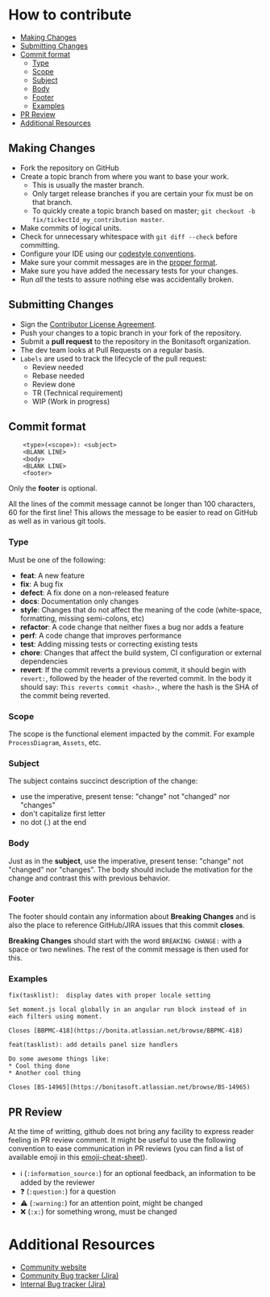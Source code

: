 # How to contribute

* [Making Changes](#making-changes)
* [Submitting Changes](#submitting-changes)
* [Commit format](#commit-format)
  * [Type](#type)
  * [Scope](#scope)
  * [Subject](#subject)
  * [Body](#body)
  * [Footer](#footer)
  * [Examples](#examples)
* [PR Review](#pr-review)
* [Additional Resources](#additional-resources)

## Making Changes

* Fork the repository on GitHub
* Create a topic branch from where you want to base your work.
  * This is usually the master branch.
  * Only target release branches if you are certain your fix must be on that branch.
  * To quickly create a topic branch based on master; `git checkout -b fix/tickectId_my_contribution master`.
* Make commits of logical units.
* Check for unnecessary whitespace with `git diff --check` before committing.
* Configure your IDE using our [codestyle conventions](codestyle/README.md).
* Make sure your commit messages are in the [proper format](#commit_format).
* Make sure you have added the necessary tests for your changes.
* Run _all_ the tests to assure nothing else was accidentally broken.

## Submitting Changes

* Sign the [Contributor License Agreement](Bonitasoft_Contributor__License_Agreement.txt).
* Push your changes to a topic branch in your fork of the repository.
* Submit a **pull request** to the repository in the Bonitasoft organization.
* The dev team looks at Pull Requests on a regular basis.
* `Labels` are used to track the lifecycle of the pull request:
	* Review needed
	* Rebase needed
	* Review done
	* TR (Technical requirement)
	* WIP (Work in progress)

## Commit format

````
	<type>(<scope>): <subject>
	<BLANK LINE>
	<body>
	<BLANK LINE>
	<footer>
````
Only the **footer** is optional.

All the lines of the commit message cannot be longer than 100 characters, 60 for the first line! This allows the message to be easier to read on GitHub as well as in various git tools.

### Type

Must be one of the following:

* **feat**: A new feature
* **fix**: A bug fix
* **defect**: A fix done on a non-released feature
* **docs**: Documentation only changes
* **style**: Changes that do not affect the meaning of the code (white-space, formatting, missing semi-colons, etc)
* **refactor**: A code change that neither fixes a bug nor adds a feature
* **perf**: A code change that improves performance
* **test**: Adding missing tests or correcting existing tests
* **chore**: Changes that affect the build system, CI configuration or external dependencies
* **revert**: If the commit reverts a previous commit, it should begin with `revert:`, followed by the header of the reverted commit. In the body it should say: `This reverts commit <hash>.`, where the hash is the SHA of the commit being reverted.

### Scope

The scope is the functional element impacted by the commit. For example `ProcessDiagram`, `Assets`, etc.

### Subject

The subject contains succinct description of the change:

* use the imperative, present tense: "change" not "changed" nor "changes"
* don't capitalize first letter
* no dot (.) at the end

### Body

Just as in the **subject**, use the imperative, present tense: "change" not "changed" nor "changes". The body should include the motivation for the change and contrast this with previous behavior.

### Footer

The footer should contain any information about **Breaking Changes** and is also the place to reference GitHub/JIRA issues that this commit **closes**.

**Breaking Changes** should start with the word `BREAKING CHANGE:` with a space or two newlines. The rest of the commit message is then used for this.

### Examples

```
fix(tasklist):  display dates with proper locale setting
    
Set moment.js local globally in an angular run block instead of in each filters using moment.
    
Closes [BBPMC-418](https://bonita.atlassian.net/browse/BBPMC-418)
```
```
feat(tasklist): add details panel size handlers 
    
Do some awesome things like:
* Cool thing done
* Another cool thing
    
Closes [BS-14965](https://bonitasoft.atlassian.net/browse/BS-14965)
```

## PR Review
At the time of writting, github does not bring any facility to express reader feeling in PR review comment.
It might be useful to use the following convention to ease communication in PR reviews (you can find a list of available emoji in this
[emoji-cheat-sheet](https://www.webfx.com/tools/emoji-cheat-sheet/)).
* :information_source: (`:information_source:`) for an optional feedback, an information to be added by the reviewer
* :question: (`:question:`) for a question
* :warning: (`:warning:`) for an attention point, might be changed
* :x: (`:x:`) for something wrong, must be changed

# Additional Resources

* [Community website](http://community.bonitasoft.com/)
* [Community Bug tracker (Jira)](https://bonita.atlassian.net/projects/BBPMC/)
* [Internal Bug tracker (Jira)](https://bonitasoft.atlassian.net/projects/BS/)
